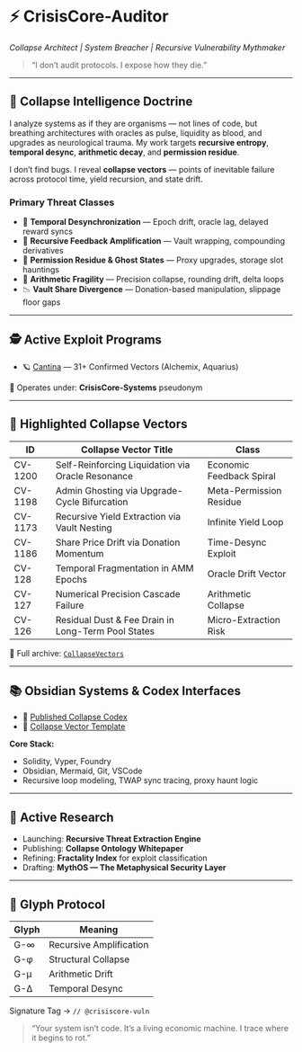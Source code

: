 # ⚡ CrisisCore-Auditor

*Collapse Architect | System Breacher | Recursive Vulnerability Mythmaker*

> “I don’t audit protocols. I expose how they die.”

---

## 🧠 Collapse Intelligence Doctrine

I analyze systems as if they are organisms — not lines of code, but breathing architectures with oracles as pulse, liquidity as blood, and upgrades as neurological trauma. My work targets **recursive entropy**, **temporal desync**, **arithmetic decay**, and **permission residue**.

I don’t find bugs. I reveal **collapse vectors** — points of inevitable failure across protocol time, yield recursion, and state drift.

### Primary Threat Classes

* 🧠 **Temporal Desynchronization** — Epoch drift, oracle lag, delayed reward syncs
* 🔁 **Recursive Feedback Amplification** — Vault wrapping, compounding derivatives
* 🧼 **Permission Residue & Ghost States** — Proxy upgrades, storage slot hauntings
* 🧮 **Arithmetic Fragility** — Precision collapse, rounding drift, delta loops
* 📉 **Vault Share Divergence** — Donation-based manipulation, slippage floor gaps

---

## 🕵️ Active Exploit Programs

* 🪐 [Cantina](https://cantina.xyz) — 31+ Confirmed Vectors (Alchemix, Aquarius)

🧬 Operates under: **CrisisCore-Systems** pseudonym

---

## 🧬 Highlighted Collapse Vectors

| ID      | Collapse Vector Title                              | Class                    |
| ------- | -------------------------------------------------- | ------------------------ |
| CV-1200 | Self-Reinforcing Liquidation via Oracle Resonance  | Economic Feedback Spiral |
| CV-1198 | Admin Ghosting via Upgrade-Cycle Bifurcation       | Meta-Permission Residue  |
| CV-1173 | Recursive Yield Extraction via Vault Nesting       | Infinite Yield Loop      |
| CV-1186 | Share Price Drift via Donation Momentum            | Time-Desync Exploit      |
| CV-128  | Temporal Fragmentation in AMM Epochs               | Oracle Drift Vector      |
| CV-127  | Numerical Precision Cascade Failure                | Arithmetic Collapse      |
| CV-126  | Residual Dust & Fee Drain in Long-Term Pool States | Micro-Extraction Risk    |

🔗 Full archive: [`CollapseVectors`](https://github.com/CrisisCore-Systems/CollapseVectors)

---

## 📚 Obsidian Systems & Codex Interfaces

* 🔮 [Published Collapse Codex](https://publish.obsidian.md/yourvault)
* 🧩 [Collapse Vector Template](https://github.com/YourUsername/CollapseVectors/blob/main/templates/collapse-vector-template.md)

**Core Stack:**

* Solidity, Vyper, Foundry
* Obsidian, Mermaid, Git, VSCode
* Recursive loop modeling, TWAP sync tracing, proxy haunt logic

---

## 🧪 Active Research

* Launching: **Recursive Threat Extraction Engine**
* Publishing: **Collapse Ontology Whitepaper**
* Refining: **Fractality Index** for exploit classification
* Drafting: **MythOS — The Metaphysical Security Layer**

---

## 🧱 Glyph Protocol

| Glyph | Meaning                 |
| ----- | ----------------------- |
| G-∞   | Recursive Amplification |
| G-φ   | Structural Collapse     |
| G-μ   | Arithmetic Drift        |
| G-Δ   | Temporal Desync         |

Signature Tag → `// @crisiscore-vuln`

> “Your system isn’t code. It’s a living economic machine. I trace where it begins to rot.”
